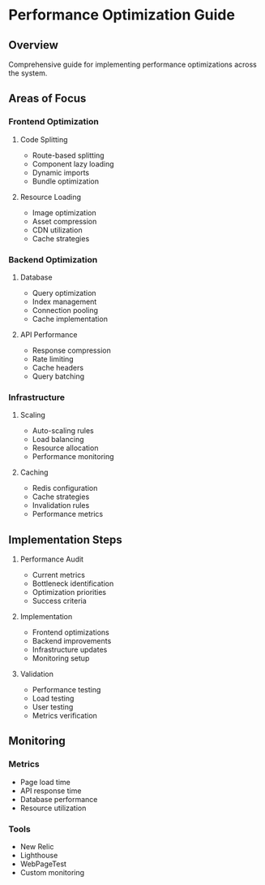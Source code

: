 # Performance Optimization Guide

## Overview
Comprehensive guide for implementing performance optimizations across the system.

## Areas of Focus

### Frontend Optimization
1. Code Splitting
   - Route-based splitting
   - Component lazy loading
   - Dynamic imports
   - Bundle optimization

2. Resource Loading
   - Image optimization
   - Asset compression
   - CDN utilization
   - Cache strategies

### Backend Optimization
1. Database
   - Query optimization
   - Index management
   - Connection pooling
   - Cache implementation

2. API Performance
   - Response compression
   - Rate limiting
   - Cache headers
   - Query batching

### Infrastructure
1. Scaling
   - Auto-scaling rules
   - Load balancing
   - Resource allocation
   - Performance monitoring

2. Caching
   - Redis configuration
   - Cache strategies
   - Invalidation rules
   - Performance metrics

## Implementation Steps

1. Performance Audit
   - Current metrics
   - Bottleneck identification
   - Optimization priorities
   - Success criteria

2. Implementation
   - Frontend optimizations
   - Backend improvements
   - Infrastructure updates
   - Monitoring setup

3. Validation
   - Performance testing
   - Load testing
   - User testing
   - Metrics verification

## Monitoring

### Metrics
- Page load time
- API response time
- Database performance
- Resource utilization

### Tools
- New Relic
- Lighthouse
- WebPageTest
- Custom monitoring